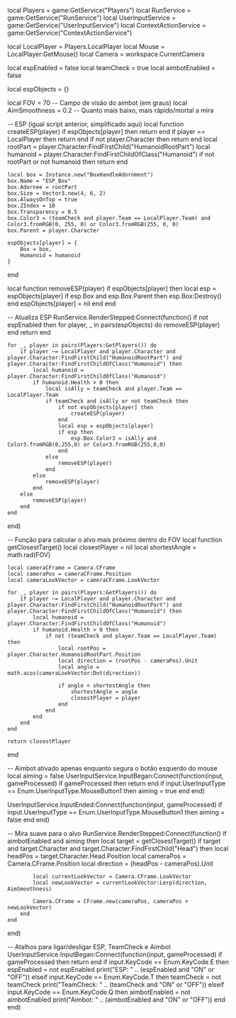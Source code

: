local Players = game:GetService("Players")
local RunService = game:GetService("RunService")
local UserInputService = game:GetService("UserInputService")
local ContextActionService = game:GetService("ContextActionService")

local LocalPlayer = Players.LocalPlayer
local Mouse = LocalPlayer:GetMouse()
local Camera = workspace.CurrentCamera

local espEnabled = false
local teamCheck = true
local aimbotEnabled = false

local espObjects = {}

local FOV = 70 -- Campo de visão do aimbot (em graus)
local AimSmoothness = 0.2 -- Quanto mais baixo, mais rápido/mortal a mira

-- ESP (igual script anterior, simplificado aqui)
local function createESP(player)
    if espObjects[player] then return end
    if player == LocalPlayer then return end
    if not player.Character then return end
    local rootPart = player.Character:FindFirstChild("HumanoidRootPart")
    local humanoid = player.Character:FindFirstChildOfClass("Humanoid")
    if not rootPart or not humanoid then return end

    local box = Instance.new("BoxHandleAdornment")
    box.Name = "ESP_Box"
    box.Adornee = rootPart
    box.Size = Vector3.new(4, 6, 2)
    box.AlwaysOnTop = true
    box.ZIndex = 10
    box.Transparency = 0.5
    box.Color3 = (teamCheck and player.Team == LocalPlayer.Team) and Color3.fromRGB(0, 255, 0) or Color3.fromRGB(255, 0, 0)
    box.Parent = player.Character

    espObjects[player] = {
        Box = box,
        Humanoid = humanoid
    }
end

local function removeESP(player)
    if espObjects[player] then
        local esp = espObjects[player]
        if esp.Box and esp.Box.Parent then esp.Box:Destroy() end
        espObjects[player] = nil
    end
end

-- Atualiza ESP
RunService.RenderStepped:Connect(function()
    if not espEnabled then
        for player, _ in pairs(espObjects) do
            removeESP(player)
        end
        return
    end

    for _, player in pairs(Players:GetPlayers()) do
        if player ~= LocalPlayer and player.Character and player.Character:FindFirstChild("HumanoidRootPart") and player.Character:FindFirstChildOfClass("Humanoid") then
            local humanoid = player.Character:FindFirstChildOfClass("Humanoid")
            if humanoid.Health > 0 then
                local isAlly = teamCheck and player.Team == LocalPlayer.Team
                if teamCheck and isAlly or not teamCheck then
                    if not espObjects[player] then
                        createESP(player)
                    end
                    local esp = espObjects[player]
                    if esp then
                        esp.Box.Color3 = isAlly and Color3.fromRGB(0,255,0) or Color3.fromRGB(255,0,0)
                    end
                else
                    removeESP(player)
                end
            else
                removeESP(player)
            end
        else
            removeESP(player)
        end
    end
end)

-- Função para calcular o alvo mais próximo dentro do FOV
local function getClosestTarget()
    local closestPlayer = nil
    local shortestAngle = math.rad(FOV)

    local cameraCFrame = Camera.CFrame
    local cameraPos = cameraCFrame.Position
    local cameraLookVector = cameraCFrame.LookVector

    for _, player in pairs(Players:GetPlayers()) do
        if player ~= LocalPlayer and player.Character and player.Character:FindFirstChild("HumanoidRootPart") and player.Character:FindFirstChildOfClass("Humanoid") then
            local humanoid = player.Character:FindFirstChildOfClass("Humanoid")
            if humanoid.Health > 0 then
                if not (teamCheck and player.Team == LocalPlayer.Team) then
                    local rootPos = player.Character.HumanoidRootPart.Position
                    local direction = (rootPos - cameraPos).Unit
                    local angle = math.acos(cameraLookVector:Dot(direction))

                    if angle < shortestAngle then
                        shortestAngle = angle
                        closestPlayer = player
                    end
                end
            end
        end
    end

    return closestPlayer
end

-- Aimbot ativado apenas enquanto segura o botão esquerdo do mouse
local aiming = false
UserInputService.InputBegan:Connect(function(input, gameProcessed)
    if gameProcessed then return end
    if input.UserInputType == Enum.UserInputType.MouseButton1 then
        aiming = true
    end
end)

UserInputService.InputEnded:Connect(function(input, gameProcessed)
    if input.UserInputType == Enum.UserInputType.MouseButton1 then
        aiming = false
    end
end)

-- Mira suave para o alvo
RunService.RenderStepped:Connect(function()
    if aimbotEnabled and aiming then
        local target = getClosestTarget()
        if target and target.Character and target.Character:FindFirstChild("Head") then
            local headPos = target.Character.Head.Position
            local cameraPos = Camera.CFrame.Position
            local direction = (headPos - cameraPos).Unit

            local currentLookVector = Camera.CFrame.LookVector
            local newLookVector = currentLookVector:Lerp(direction, AimSmoothness)

            Camera.CFrame = CFrame.new(cameraPos, cameraPos + newLookVector)
        end
    end
end)

-- Atalhos para ligar/desligar ESP, TeamCheck e Aimbot
UserInputService.InputBegan:Connect(function(input, gameProcessed)
    if gameProcessed then return end
    if input.KeyCode == Enum.KeyCode.E then
        espEnabled = not espEnabled
        print("ESP: " .. (espEnabled and "ON" or "OFF"))
    elseif input.KeyCode == Enum.KeyCode.T then
        teamCheck = not teamCheck
        print("TeamCheck: " .. (teamCheck and "ON" or "OFF"))
    elseif input.KeyCode == Enum.KeyCode.Q then
        aimbotEnabled = not aimbotEnabled
        print("Aimbot: " .. (aimbotEnabled and "ON" or "OFF"))
    end
end)
